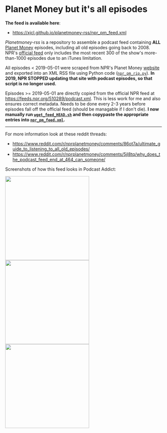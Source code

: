 # Planet Money but it's all episodes

**The feed is available here**:
- https://xjcl.github.io/planetmoney-rss/npr_pm_feed.xml

*Planetmoney-rss* is a repository to assemble a podcast feed containing **ALL** [Planet Money](https://en.wikipedia.org/wiki/Planet_Money) episodes, including all old episodes going back to 2008.
NPR's [official feed](https://itunes.apple.com/us/podcast/planet-money/id290783428?mt=2) only includes the most recent 300 of the show's more-than-1000 episodes due to an iTunes limitation.

All episodes < 2019-05-01 were scraped from NPR's Planet Money [website](https://www.npr.org/sections/money/127413729/podcast/archive) and exported into an XML RSS file using Python code ([`npr_pm_rip.py`](npr_pm_rip.py)). **In 2019, NPR STOPPED updating that site with podcast episodes, so that script is no longer used.**

Episodes >= 2019-05-01 are directly copied from the official NPR feed at https://feeds.npr.org/510289/podcast.xml. This is less work for me and also ensures correct metadata. Needs to be done every 2-3 years before episodes fall off the official feed (should be managable if I don't die). **I now manually run [`wget_feed_HEAD.sh`](wget_feed_HEAD.sh) and then copypaste the appropriate entries into [`npr_pm_feed.xml`](npr_pm_feed.xml).**

----

For more information look at these reddit threads:
- https://www.reddit.com/r/nprplanetmoney/comments/86ot7a/ultimate_guide_to_listening_to_all_old_episodes/
- https://www.reddit.com/r/nprplanetmoney/comments/5jl8tq/why_does_the_podcast_feed_end_at_464_can_someone/

Screenshots of how this feed looks in Podcast Addict:

<img src="https://i.imgur.com/lwupMH9.png" width="270px"> <img src="https://i.imgur.com/SanFKcv.png" width="270px"> <img src="https://i.imgur.com/5qTZGQb.png" width="270px">
